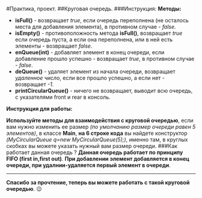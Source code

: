 #Практика, проект.
##Круговая очередь. 
###Инструкция:
**Методы:**
- **isFull()** - возвращает *true*, если очередь переполнена (не осталось места для добавления элемента), в противном случае - *false*.
- **isEmpty()** - противоположность метода **isFull()**, возвращает *true* если очередь пуста, а если она переполнена, или в ней есть элементы - возвращает *false*.
- **enQueue(int)** - добавляет элемент в конец очереди, если добавление прошло успешно - возвращает *true*, в противном случае - *false*.
- **deQueue()** - удаляет элемент из начала очереди, возвращает *удаленное число*, если все прошло успешно, а если нет - возвращает *-1*.
- **printCircularQueue()** - ничего не возвращает, выводит всю очередь, с указателями front и rear в консоль.

**Инструкция для работы:**

**Используйте методы для взаимодействия с круговой очередью**, если вам нужно изменить ее размер *(по умолчанию размер очереди равен 5 элементов)*, в классе **Main**, **на 6 строке кода** вы найдете конструктор *(MyCircularQueue q=new MyCircularQueue(5);)*, именно там, в круглых скобках вы можете указать нужный вам размер очереди.
###Как работает данная очередь ?
**Данная очередь работает по принципу FIFO (first in,first out)**. **При добавлении элемент добавляется в конец очереди, при удалнии-удаляется первый элемент в очереди**.
___________________
**Спасибо за прочтение, теперь вы можете работать с такой круговой очередью**. 😉